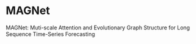 # MAGNet 

MAGNet: Muti-scale Attention and Evolutionary Graph Structure for Long Sequence Time-Series Forecasting
